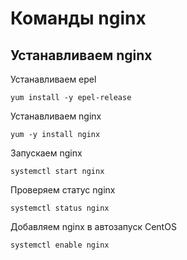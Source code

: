 # Команды nginx

## Устанавливаем nginx
Устанавливаем epel
```
yum install -y epel-release
```

Устанавливаем nginx 
```
yum -y install nginx
```

Запускаем nginx
```
systemctl start nginx
```

Проверяем статус nginx

```
systemctl status nginx
```

Добавляем nginx в автозапуск CentOS
```
systemctl enable nginx
```
